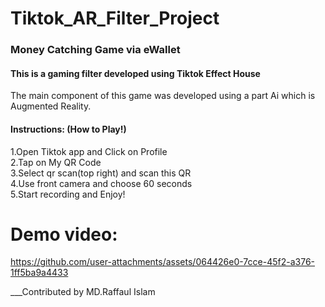 # Tiktok_AR_Filter_Project

### Money Catching Game via eWallet 

#### This is a gaming filter developed using Tiktok Effect House 
The main component of this game was developed using a part Ai which is Augmented Reality.

#### Instructions: (How to Play!) 
1.Open Tiktok app and Click on Profile </br>
2.Tap on My QR Code </br>
3.Select qr scan(top right) and scan this QR </br>
4.Use front camera and choose 60 seconds </br>
5.Start recording and Enjoy!

 # Demo video:

https://github.com/user-attachments/assets/064426e0-7cce-45f2-a376-1ff5ba9a4433


 
 ___Contributed by MD.Raffaul Islam
